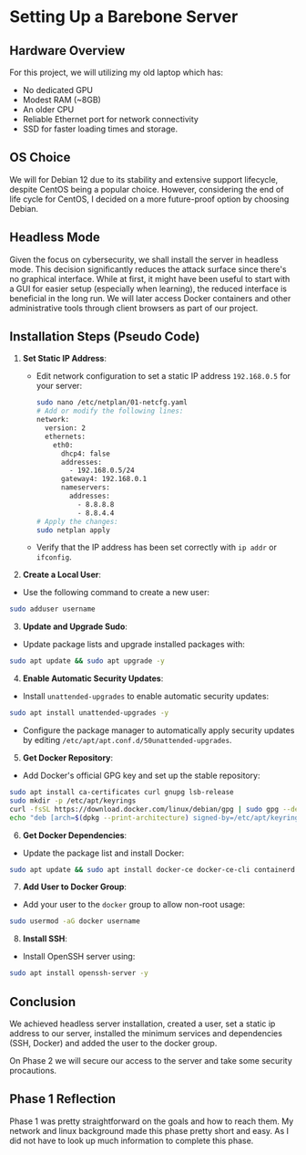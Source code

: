 # Setting Up a Barebone Server
## Hardware Overview
For this project, we will utilizing my old laptop which has:
- No dedicated GPU
- Modest RAM (~8GB)
- An older CPU
- Reliable Ethernet port for network connectivity
- SSD for faster loading times and storage.
## OS Choice
We will for Debian 12 due to its stability and extensive support lifecycle, despite CentOS being a popular choice. However, considering the end of life cycle for CentOS, I decided on a more future-proof option by choosing Debian.
## Headless Mode
Given the focus on cybersecurity, we shall install the server in headless mode. This decision significantly reduces the attack surface since there's no graphical interface. While at first, it might have been useful to start with a GUI for easier setup (especially when learning), the reduced interface is beneficial in the long run. We will later access Docker containers and other administrative tools through client browsers as part of our project.

## Installation Steps (Pseudo Code)

1. **Set Static IP Address**:
   - Edit network configuration to set a static IP address `192.168.0.5` for your server:
     ```bash
     sudo nano /etc/netplan/01-netcfg.yaml
     # Add or modify the following lines:
     network:
       version: 2
       ethernets:
         eth0:
           dhcp4: false
           addresses:
             - 192.168.0.5/24
           gateway4: 192.168.0.1
           nameservers:
             addresses:
               - 8.8.8.8
               - 8.8.4.4
     # Apply the changes:
     sudo netplan apply
     ```
   - Verify that the IP address has been set correctly with `ip addr` or `ifconfig`.

2. **Create a Local User**:
- Use the following command to create a new user:
```bash
sudo adduser username
```
3. **Update and Upgrade Sudo**:
- Update package lists and upgrade installed packages with:
```bash
sudo apt update && sudo apt upgrade -y
```
4. **Enable Automatic Security Updates**:
- Install `unattended-upgrades` to enable automatic security updates:
```bash
sudo apt install unattended-upgrades -y
```
- Configure the package manager to automatically apply security updates by editing `/etc/apt/apt.conf.d/50unattended-upgrades`.
5. **Get Docker Repository**:
- Add Docker's official GPG key and set up the stable repository:
```bash
sudo apt install ca-certificates curl gnupg lsb-release
sudo mkdir -p /etc/apt/keyrings
curl -fsSL https://download.docker.com/linux/debian/gpg | sudo gpg --dearmor -o /etc/apt/keyrings/docker.gpg
echo "deb [arch=$(dpkg --print-architecture) signed-by=/etc/apt/keyrings/docker.gpg] https://download.docker.com/linux/debian $(lsb_release -cs) stable" | sudo tee /etc/apt/sources.list.d/docker.list > /dev/null
```
6. **Get Docker Dependencies**:
- Update the package list and install Docker:
```bash
sudo apt update && sudo apt install docker-ce docker-ce-cli containerd.io docker-compose-plugin -y
```
7. **Add User to Docker Group**:
- Add your user to the `docker` group to allow non-root usage:
```bash
sudo usermod -aG docker username
```
8. **Install SSH**:
- Install OpenSSH server using:
```bash
sudo apt install openssh-server -y
```


## Conclusion
We achieved headless server installation, created a user, set a static ip address to our server, installed the minimum services and dependencies (SSH, Docker) and added the user to the docker group. 

On Phase 2 we will secure our access to the server and take some security procautions.

## Phase 1 Reflection
Phase 1 was pretty straightforward on the goals and how to reach them. My network and linux background made this phase pretty short and easy. As I did not have to look up much information to complete this phase.
 